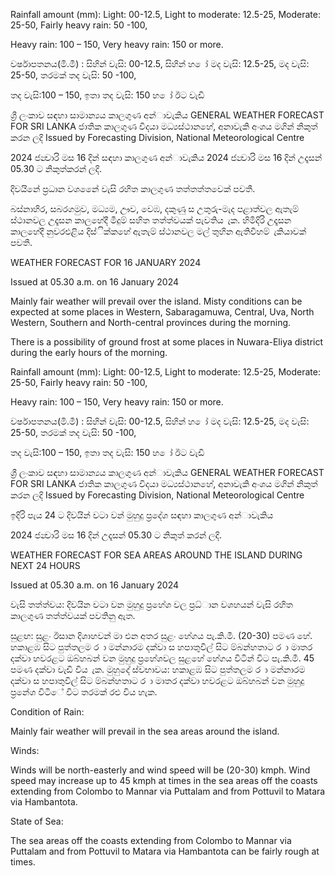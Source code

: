 Rainfall amount (mm): Light: 00-12.5, Light to moderate: 12.5-25, Moderate: 25-50, Fairly heavy rain: 50 -100,

Heavy rain: 100 – 150, Very heavy rain: 150 or more.

වර්ෂාපතනය(මි.මී) : සිහින් වැසි: 00-12.5, සිහින් හ ෝ මද වැසි: 12.5-25, මද වැසි: 25-50, තරමක් තද වැසි: 50 -100,

තද වැසි:100 – 150, ඉතා තද වැසි: 150 හ ෝ ඊට වැඩි

ශ්‍රී ලංකාව සඳහා සාමාන්‍යය කාලගුණ අන්‍ාවැකිය GENERAL WEATHER FORECAST FOR SRI LANKA ජාතික කාලගුණ විදයා මධ්‍යස්ථානහේ, අනාවැකි අංශය මගින් නිකුත් කරන ලදි Issued by Forecasting Division, National Meteorological Centre

2024 ජන්‍වාරි මස 16 දින්‍ සඳහා කාලගුණ අන්‍ාවැකිය 2024 ජන්‍වාරි මස 16 දින්‍ උදෑසන්‍ 05.30 ට නිකුත්කරන්‍ ලදි.

දිවයිනේ ප්‍රධාන වශනෙේ වැසි රහිත කාලගුණ තත්තත්තවෙක් පවතී.

බස්නාහිර, සබරගමුව, මධ්‍යම, ඌව, වෙඹ, දකුණු ස උතුරු-මැද පළාත්වල ඇතැම් ස්ථානවල උදෑසන කාලහේදී මීදුම් සහිත තත්ත්වයක් පැවතිය ැක. හිමිදිරි උදෑසන කාලහේදී නුවරඑළිය දිස්ික්කහේ ඇතැම් ස්ථානවල මල් තුහින ඇතිවීහම් ැකියාවක් පවතී.

WEATHER FORECAST FOR 16 JANUARY 2024

Issued at 05.30 a.m. on 16 January 2024

Mainly fair weather will prevail over the island. Misty conditions can be expected at some places in Western, Sabaragamuwa, Central, Uva, North Western, Southern and North-central provinces during the morning.

There is a possibility of ground frost at some places in Nuwara-Eliya district during the early hours of the morning.

Rainfall amount (mm): Light: 00-12.5, Light to moderate: 12.5-25, Moderate: 25-50, Fairly heavy rain: 50 -100,

Heavy rain: 100 – 150, Very heavy rain: 150 or more.

වර්ෂාපතනය(මි.මී) : සිහින් වැසි: 00-12.5, සිහින් හ ෝ මද වැසි: 12.5-25, මද වැසි: 25-50, තරමක් තද වැසි: 50 -100,

තද වැසි:100 – 150, ඉතා තද වැසි: 150 හ ෝ ඊට වැඩි

ශ්‍රී ලංකාව සඳහා සාමාන්‍යය කාලගුණ අන්‍ාවැකිය GENERAL WEATHER FORECAST FOR SRI LANKA ජාතික කාලගුණ විදයා මධ්‍යස්ථානහේ, අනාවැකි අංශය මගින් නිකුත් කරන ලදි Issued by Forecasting Division, National Meteorological Centre

ඉදිරි පැය 24 ට දිවයින්‍ වටා වන්‍ මුහුදු ප්‍රදේශ සඳහා කාලගුණ අන්‍ාවැකිය

2024 ජන්‍වාරි මස 16 දින්‍ උදෑසන්‍ 05.30 ට නිකුත් කරන්‍ ලදි.

WEATHER FORECAST FOR SEA AREAS AROUND THE ISLAND DURING NEXT 24 HOURS

Issued at 05.30 a.m. on 16 January 2024

වැසි තත්ත්වය: දිවයින වටා වන මුහුදු ප්‍රහේශ වල ප්‍රධ්‍ාන වශහයන් වැසි රහිත කාලගුණ තත්ත්වයක් පවතිනු ඇත.

සුළඟ: සුළං ඊසාන දිශාහවන් මා එන අතර සුළං හේගය පැ.කි.මී. (20-30) පමණ හේ. හකාළඹ සිට පුත්තලම ර ා මන්නාරම දක්වා ස හපාතුවිල් සිට ම්බන්හතාට ර ා මාතර දක්වා හවරළට ඔබ්හබන් වන මුහුදු ප්‍රහේශවල සුළහේ හේගය විටින් විට පැ.කි.මී. 45 පමණ දක්වා වැඩි විය ැක. මුහුදේ ස්වභාවය: හකාළඹ සිට පුත්තලම ර ා මන්නාරම දක්වා ස හපාතුවිල් සිට ම්බන්හතාට ර ා මාතර දක්වා හවරළට ඔබ්හබන් වන මුහුදු ප්‍රනේශ විටිේ විට තරමක් රළු විය හැක.

Condition of Rain:

Mainly fair weather will prevail in the sea areas around the island.

Winds:

Winds will be north-easterly and wind speed will be (20-30) kmph. Wind speed may increase up to 45 kmph at times in the sea areas off the coasts extending from Colombo to Mannar via Puttalam and from Pottuvil to Matara via Hambantota.

State of Sea:

The sea areas off the coasts extending from Colombo to Mannar via Puttalam and from Pottuvil to Matara via Hambantota can be fairly rough at times.